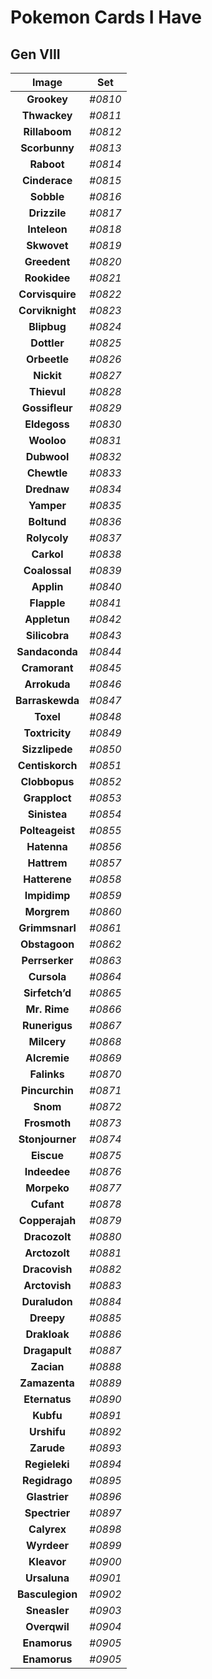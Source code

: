 # Pokemon Cards I Have
## Gen VIII
Image|Set
:-:|:-:
**Grookey**|*#0810*
**Thwackey**|*#0811*
**Rillaboom**|*#0812*
**Scorbunny**|*#0813*
**Raboot**|*#0814*
**Cinderace**|*#0815*
**Sobble**|*#0816*
**Drizzile**|*#0817*
**Inteleon**|*#0818*
**Skwovet**|*#0819*
**Greedent**|*#0820*
**Rookidee**|*#0821*
**Corvisquire**|*#0822*
**Corviknight**|*#0823*
**Blipbug**|*#0824*
**Dottler**|*#0825*
**Orbeetle**|*#0826*
**Nickit**|*#0827*
**Thievul**|*#0828*
**Gossifleur**|*#0829*
**Eldegoss**|*#0830*
**Wooloo**|*#0831*
**Dubwool**|*#0832*
**Chewtle**|*#0833*
**Drednaw**|*#0834*
**Yamper**|*#0835*
**Boltund**|*#0836*
**Rolycoly**|*#0837*
**Carkol**|*#0838*
**Coalossal**|*#0839*
**Applin**|*#0840*
**Flapple**|*#0841*
**Appletun**|*#0842*
**Silicobra**|*#0843*
**Sandaconda**|*#0844*
**Cramorant**|*#0845*
**Arrokuda**|*#0846*
**Barraskewda**|*#0847*
**Toxel**|*#0848*
**Toxtricity**|*#0849*
**Sizzlipede**|*#0850*
**Centiskorch**|*#0851*
**Clobbopus**|*#0852*
**Grapploct**|*#0853*
**Sinistea**|*#0854*
**Polteageist**|*#0855*
**Hatenna**|*#0856*
**Hattrem**|*#0857*
**Hatterene**|*#0858*
**Impidimp**|*#0859*
**Morgrem**|*#0860*
**Grimmsnarl**|*#0861*
**Obstagoon**|*#0862*
**Perrserker**|*#0863*
**Cursola**|*#0864*
**Sirfetch’d**|*#0865*
**Mr. Rime**|*#0866*
**Runerigus**|*#0867*
**Milcery**|*#0868*
**Alcremie**|*#0869*
**Falinks**|*#0870*
**Pincurchin**|*#0871*
**Snom**|*#0872*
**Frosmoth**|*#0873*
**Stonjourner**|*#0874*
**Eiscue**|*#0875*
**Indeedee**|*#0876*
**Morpeko**|*#0877*
**Cufant**|*#0878*
**Copperajah**|*#0879*
**Dracozolt**|*#0880*
**Arctozolt**|*#0881*
**Dracovish**|*#0882*
**Arctovish**|*#0883*
**Duraludon**|*#0884*
**Dreepy**|*#0885*
**Drakloak**|*#0886*
**Dragapult**|*#0887*
**Zacian**|*#0888*
**Zamazenta**|*#0889*
**Eternatus**|*#0890*
**Kubfu**|*#0891*
**Urshifu**|*#0892*
**Zarude**|*#0893*
**Regieleki**|*#0894*
**Regidrago**|*#0895*
**Glastrier**|*#0896*
**Spectrier**|*#0897*
**Calyrex**|*#0898*
**Wyrdeer**|*#0899*
**Kleavor**|*#0900*
**Ursaluna**|*#0901*
**Basculegion**|*#0902*
**Sneasler**|*#0903*
**Overqwil**|*#0904*
**Enamorus**|*#0905*
**Enamorus**|*#0905*
